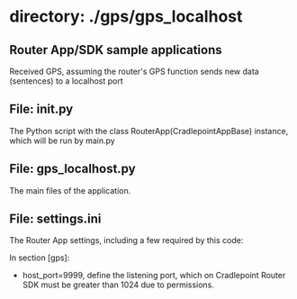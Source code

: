 # directory: ./gps/gps_localhost
## Router App/SDK sample applications

Received GPS, assuming the router's GPS function sends new data (sentences)
to a localhost port

## File: __init__.py

The Python script with the class RouterApp(CradlepointAppBase) instance,
which will be run by main.py

## File: gps_localhost.py

The main files of the application.

## File: settings.ini

The Router App settings, including a few required by this code:

In section [gps]:

* host_port=9999, define the listening port, which on Cradlepoint Router
SDK must be greater than 1024 due to permissions.
